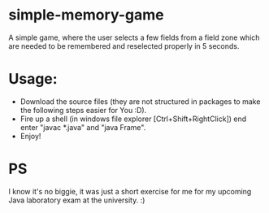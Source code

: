 # simple-memory-game
A simple game, where the user selects a few fields from a field zone which are needed to be remembered and reselected properly in 5 seconds.

# Usage:
* Download the source files (they are not structured in packages to make the following steps easier for You :D).
* Fire up a shell (in windows file explorer [Ctrl+Shift+RightClick]) end enter "javac *.java" and "java Frame".
* Enjoy! 

# PS
I know it's no biggie, it was just a short exercise for me for my upcoming Java laboratory exam at the university. :)
